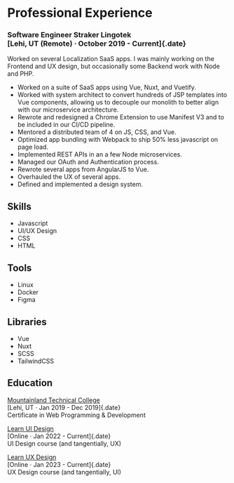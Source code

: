 # Professional Experience

### Software Engineer Straker Lingotek <br> [Lehi, UT (Remote) · October 2019 - Current]{.date}

Worked on several Localization SaaS apps. I was mainly working on the Frontend
and UX design, but occasionally some Backend work with Node and PHP.

- Worked on a suite of SaaS apps using Vue, Nuxt, and Vuetify.
- Worked with system architect to convert hundreds of JSP templates into Vue
  components, allowing us to decouple our monolith to better align with our
  microservice architecture.
- Rewrote and redesigned a Chrome Extension to use Manifest V3 and to be
  included in our CI/CD pipeline.
- Mentored a distributed team of 4 on JS, CSS, and Vue.
- Optimized app bundling with Webpack to ship 50% less javascript on page load.
- Implemented REST APIs in an a few Node microservices.
- Managed our OAuth and Authentication process.
- Rewrote several apps from AngularJS to Vue.
- Overhauled the UX of several apps.
- Defined and implemented a design system.

## Skills

- Javascript
- UI/UX Design
- CSS
- HTML

## Tools

- Linux
- Docker
- Figma

## Libraries

- Vue
- Nuxt
- SCSS
- TailwindCSS

## Education

[Mountainland Technical College](https://mtec.edu/) <br> [Lehi, UT · Jan 2019 -
Dec 2019]{.date}<br> Certificate in Web Programming & Development

[Learn UI Design](https://www.learnui.design/) <br> [Online · Jan 2022 -
Current]{.date}<br> UI Design course (and tangentially, UX)

[Learn UX Design](https://www.learnui.design/)<br> [Online · Jan 2023 -
Current]{.date}<br> UX Design course (and tangentially, UI)
